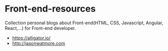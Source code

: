 # Front-end-resources

Collection personal blogs about Front-end(HTML, CSS, Javascript, Angular, React,...) for Front-end developer.

- https://alligator.io/
- http://jasonwatmore.com
